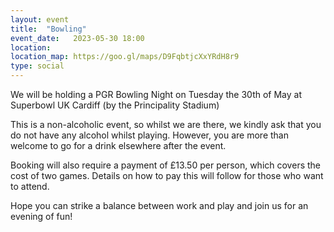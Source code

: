 ```yaml
---
layout: event
title:  "Bowling"
event_date:   2023-05-30 18:00
location:
location_map: https://goo.gl/maps/D9FqbtjcXxYRdH8r9
type: social
---
```


We will be holding a PGR Bowling Night on Tuesday the 30th of May at Superbowl UK Cardiff (by the Principality Stadium)

This is a non-alcoholic event, so whilst we are there, we kindly ask that you do not have any alcohol whilst playing. However, you are more than welcome to go for a drink elsewhere after the event.

Booking will also require a payment of £13.50 per person, which covers the cost of two games. Details on how to pay this will follow for those who want to attend.

Hope you can strike a balance between work and play and join us for an evening of fun!
